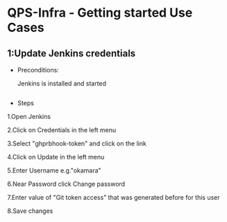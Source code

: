 # QPS-Infra - Getting started Use Cases
## 1:Update Jenkins credentials
* Preconditions:

  Jenkins is installed and started
  
  ```
* Steps

1.Open Jenkins

2.Click on Credentials in the left menu

3.Select "ghprbhook-token" and click on the link

4.Click on Update in the left menu

5.Enter Username e.g."okamara"

6.Near Password click Change password

7.Enter value of "Git token access" that was generated before for this user

8.Save changes



